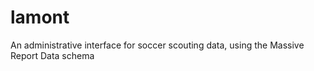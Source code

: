lamont
======

An administrative interface for soccer scouting data, using the Massive Report Data schema
